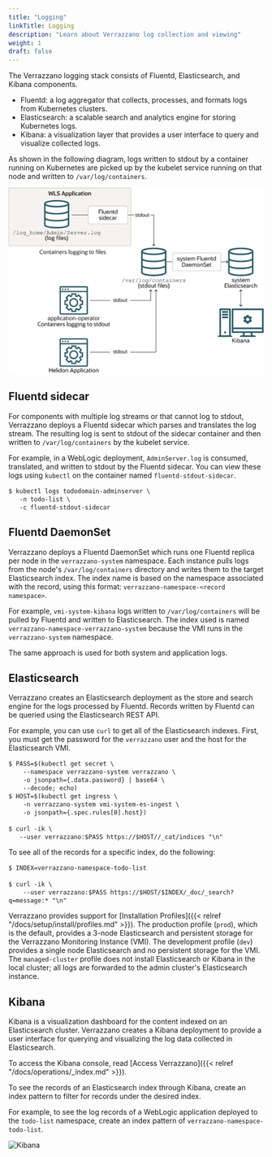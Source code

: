 ```yaml
---
title: "Logging"
linkTitle: Logging
description: "Learn about Verrazzano log collection and viewing"
weight: 1
draft: false
---
```


The Verrazzano logging stack consists of Fluentd, Elasticsearch, and Kibana components.

* Fluentd: a log aggregator that collects, processes, and formats logs from Kubernetes clusters.
* Elasticsearch: a scalable search and analytics engine for storing Kubernetes logs.
* Kibana: a visualization layer that provides a user interface to query and visualize collected logs.

As shown in the following diagram, logs written to stdout by a container running on Kubernetes are picked up by the kubelet service running on that node and written to `/var/log/containers`.

![Logging](../../images/logging.png)


## Fluentd sidecar
For components with multiple log streams or that cannot log to stdout, Verrazzano deploys a Fluentd sidecar which parses and translates the log stream.  The resulting log is sent to stdout of the sidecar container and then written to `/var/log/containers` by the kubelet service.

For example, in a WebLogic deployment, `AdminServer.log` is consumed, translated, and written to stdout by the Fluentd sidecar.  You can view these logs using `kubectl` on the container named `fluentd-stdout-sidecar`.
 ```shell
$ kubectl logs tododomain-adminserver \
    -n todo-list \
    -c fluentd-stdout-sidecar
```

## Fluentd DaemonSet
Verrazzano deploys a Fluentd DaemonSet which runs one Fluentd replica per node in the `verrazzano-system` namespace.
Each instance pulls logs from the node's `/var/log/containers` directory and writes them to the target Elasticsearch index.  The index name is based on the namespace associated with the record, using this format: `verrazzano-namespace-<record namespace>`.

For example, `vmi-system-kibana` logs written to `/var/log/containers` will be pulled by Fluentd and written to Elasticsearch.  The index used is named `verrazzano-namespace-verrazzano-system` because the VMI runs in the `verrazzano-system` namespace.

The same approach is used for both system and application logs.
## Elasticsearch
Verrazzano creates an Elasticsearch deployment as the store and search engine for the logs processed by Fluentd.  Records written by Fluentd can be queried using the Elasticsearch REST API.

For example, you can use `curl` to get all of the Elasticsearch indexes. First, you must get the password for the `verrazzano` user and the host for the Elasticsearch VMI.
```shell
$ PASS=$(kubectl get secret \
    --namespace verrazzano-system verrazzano \
    -o jsonpath={.data.password} | base64 \
    --decode; echo)
$ HOST=$(kubectl get ingress \
    -n verrazzano-system vmi-system-es-ingest \
    -o jsonpath={.spec.rules[0].host})

$ curl -ik \
   --user verrazzano:$PASS https://$HOST//_cat/indices "\n"
```

To see all of the records for a specific index, do the following:
```shell
$ INDEX=verrazzano-namespace-todo-list

$ curl -ik \
    --user verrazzano:$PASS https://$HOST/$INDEX/_doc/_search?q=message:* "\n"
```

Verrazzano provides support for [Installation Profiles]({{< relref "/docs/setup/install/profiles.md" >}}). The production profile (`prod`), which is the default, provides a 3-node Elasticsearch and persistent storage for the Verrazzano Monitoring Instance (VMI). The development profile (`dev`) provides a single node Elasticsearch and no persistent storage for the VMI. The `managed-cluster` profile does not install Elasticsearch or Kibana in the local cluster; all logs are forwarded to the admin cluster's Elasticsearch instance.

## Kibana
Kibana is a visualization dashboard for the content indexed on an Elasticsearch cluster.  Verrazzano creates a Kibana deployment to provide a user interface for querying and visualizing the log data collected in Elasticsearch.

To access the Kibana console, read [Access Verrazzano]({{< relref "/docs/operations/_index.md" >}}).

To see the records of an Elasticsearch index through Kibana, create an index pattern to filter for records under the desired index.  

For example, to see the log records of a WebLogic application deployed to the `todo-list` namespace, create an index pattern of `verrazzano-namespace-todo-list`.

![Kibana](../../images/kibana.png)
